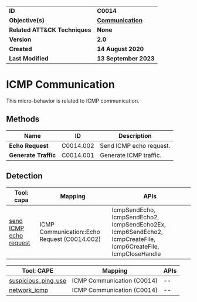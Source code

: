 <table>
<tr>
<td><b>ID</b></td>
<td><b>C0014</b></td>
</tr>
<tr>
<td><b>Objective(s)</b></td>
<td><b><a href="../communication">Communication</a></b></td>
</tr>
<tr>
<td><b>Related ATT&CK Techniques</b></td>
<td><b>None</b></td>
</tr>
<tr>
<td><b>Version</b></td>
<td><b>2.0</b></td>
</tr>
<tr>
<td><b>Created</b></td>
<td><b>14 August 2020</b></td>
</tr>
<tr>
<td><b>Last Modified</b></td>
<td><b>13 September 2023</b></td>
</tr>
</table>


# ICMP Communication

This micro-behavior is related to ICMP communication. 

## Methods

|Name|ID|Description|
|---|---|---|
|**Echo Request**|C0014.002|Send ICMP echo request.|
|**Generate Traffic**|C0014.001|Generate ICMP traffic.|

## Detection

|Tool: capa|Mapping|APIs|
|---|---|---|
|[send ICMP echo request](https://github.com/mandiant/capa-rules/blob/master/communication/icmp/send-icmp-echo-request.yml)|ICMP Communication::Echo Request (C0014.002)|IcmpSendEcho, IcmpSendEcho2, IcmpSendEcho2Ex, Icmp6SendEcho2, IcmpCreateFile, Icmp6CreateFile, IcmpCloseHandle|

|Tool: CAPE|Mapping|APIs|
|---|---|---|
|[suspicious_ping_use](https://github.com/CAPESandbox/community/tree/master/modules/signatures/suspicious_ping_use.py)|ICMP Communication (C0014)|--|
|[network_icmp](https://github.com/CAPESandbox/community/tree/master/modules/signatures/network_icmp.py)|ICMP Communication (C0014)|--|
